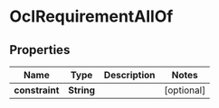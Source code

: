 

# OclRequirementAllOf

## Properties

Name | Type | Description | Notes
------------ | ------------- | ------------- | -------------
**constraint** | **String** |  |  [optional]



